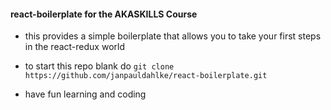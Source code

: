 #### react-boilerplate for the AKASKILLS Course
- this provides a simple boilerplate that allows you to take your first steps in the react-redux world

- to start this repo blank do ```git clone https://github.com/janpauldahlke/react-boilerplate.git```
- have fun learning and coding
